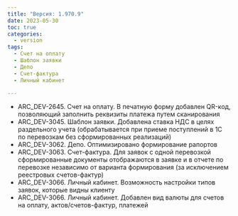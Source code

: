 ```yaml
---
title: "Версия: 1.970.9"
date: 2023-05-30
toc: true
categories:
  - version
tags:
  - Счет на оплату
  - Шаблон заявки
  - Депо
  - Счет-фактура
  - Личный кабинет

---
```


-   ARC_DEV-2645. Счет на оплату. В печатную форму добавлен QR-код, позволяющий заполнить реквизиты платежа путем сканирования
-   ARC_DEV-3045. Шаблон заявки. Добавлена ставка НДС в целях раздельного учета (обрабатывается при приеме поступлений в 1С по перевозкам без сформированных реализаций)
-   ARC_DEV-3062. Депо. Оптимизировано формирование рапортов
-   ARC_DEV-3063. Счет-фактура. Для заявок с одной перевозкой сформированные документы отображаются в заявке и в отчете по перевозке независимо от варианта формирования (за исключением реестровых счетов-фактур)
-   ARC_DEV-3066. Личный кабинет. Возможность настройки типов заявок, которые видны клиенту
-   ARC_DEV-3066. Личный кабинет. Добавлен вид валюты для счетов на оплату, актов/счетов-фактур, платежей
